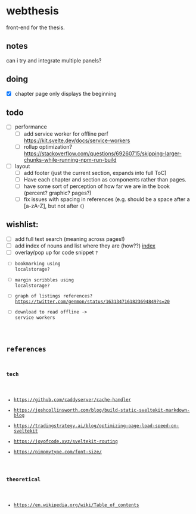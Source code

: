 # webthesis

front-end for the thesis.

## notes

can i try and integrate multiple panels?

## doing

- [x] chapter page only displays the beginning

## todo
- [ ] performance
  - [ ] add service worker for offline perf https://kit.svelte.dev/docs/service-workers
  - [ ] rollup optimization? https://stackoverflow.com/questions/69260715/skipping-larger-chunks-while-running-npm-run-build
- [ ] layout
  - [ ] add footer (just the current section, expands into full ToC)
  - [ ] Have each chapter and section as components rather than pages.
  - [ ] have some sort of perception of how far we are in the book (percent? graphic? pages?)
  - [ ] fix issues with spacing in references (e.g. should be a space after a [a-zA-Z], but not after `(`)

## wishlist:
  - [ ] add full text search (meaning across pages!)
  - [ ] add index of nouns and list where they are (how??) [index](https://en.wikipedia.org/wiki/Index_(publishing))
  - [ ] overlay/pop up for code snippet <Code/>?
  - [ ] bookmarking using localstorage?
  - [ ] margin scribbles using localstorage?
  - [ ] graph of listings references? https://twitter.com/genmon/status/1631347161823694849?s=20
  - [ ] download to read offline -> service workers

## references

### tech

- https://github.com/caddyserver/cache-handler
- https://joshcollinsworth.com/blog/build-static-sveltekit-markdown-blog
- https://tradingstrategy.ai/blog/optimizing-page-load-speed-on-sveltekit
- https://joyofcode.xyz/sveltekit-routing
- https://pimpmytype.com/font-size/

### theoretical

- https://en.wikipedia.org/wiki/Table_of_contents
